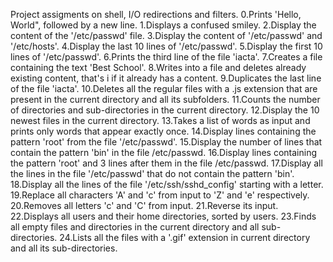 Project assigments on shell, I/O redirections and filters.
0.Prints 'Hello, World", followed by a new line.
1.Displays a confused smiley.
2.Display the content of the '/etc/passwd' file.
3.Display the content of '/etc/passwd' and '/etc/hosts'.
4.Display the last 10 lines of '/etc/passwd'.
5.Display the first 10 lines of '/etc/passwd'.
6.Prints the third line of the file 'iacta'.
7.Creates a file containing the text 'Best School'.
8.Writes into a file and deletes already existing content, that's i if it already has a content.
9.Duplicates the last line of the file 'iacta'.
10.Deletes all the regular files with a .js extension that are present in the current directory and all its subfolders.
11.Counts the number of directories and sub-directories in the current directory.
12.Display the 10 newest files in the current directory.
13.Takes a list of words as input and prints only words that appear exactly once.
14.Display lines containing the pattern 'root' from the file '/etc/passwd'.
15.Display the number of lines that contain the pattern 'bin' in the file /etc/passwd.
16.Display lines containing the pattern 'root' and 3 lines after them in the file /etc/passwd.
17.Display all the lines in the file '/etc/passwd' that do not contain the pattern 'bin'.
18.Display all the lines of the file '/etc/ssh/sshd_config' starting with a letter.
19.Replace all characters 'A' and 'c' from input to 'Z' and 'e' respectively.
20.Removes all letters 'c' and 'C' from input.
21.Reverse its input.
22.Displays all users and their home directories, sorted by users.
23.Finds all empty files and directories in the current directory and all sub-directories.
24.Lists all the files with a '.gif' extension in current directory and all its sub-directories.

